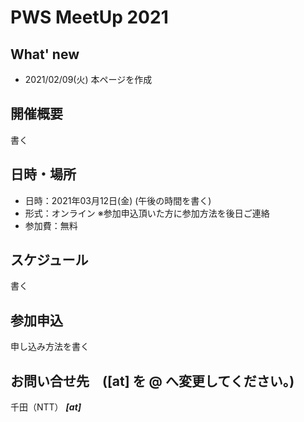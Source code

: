 # PWS MeetUp 2021

## What' new
- 2021/02/09(火) 本ページを作成

## 開催概要
書く

## 日時・場所
- 日時：2021年03月12日(金) (午後の時間を書く)
- 形式：オンライン ※参加申込頂いた方に参加方法を後日ご連絡
- 参加費：無料

## スケジュール
書く

## 参加申込
申し込み方法を書く

## お問い合せ先　([at] を @ へ変更してください。)
千田（NTT） *****[at]*****
